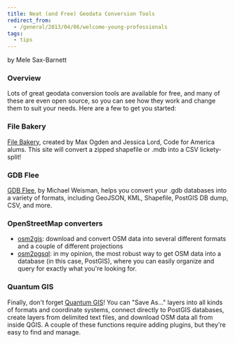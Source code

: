 ```yaml
---
title: Neat (and Free) Geodata Conversion Tools
redirect_from:
  - /general/2013/04/06/welcome-young-professionals
tags:
  - tips
---
```


by Mele Sax-Barnett

### Overview

Lots of great geodata conversion tools are available for free, and many of these are even open source, so you can see how they work and change them to suit your needs. Here are a few to get you started:

### File Bakery

[File Bakery](http://filebakery.com/), created by Max Ogden and Jessica Lord, Code for America alums. This site will convert a zipped shapefile or .mdb into a CSV lickety-split!

### GDB Flee

[GDB Flee](http://gdbflee-mweisman.rhcloud.com/), by Michael Weisman, helps you convert your .gdb databases into a variety of formats, including GeoJSON, KML, Shapefile, PostGIS DB dump, CSV, and more.

### OpenStreetMap converters

* [osm2gis](http://www.osm974.re/osm2gis/): download and convert OSM data into several different formats and a couple of different projections
* [osm2pgsql](http://wiki.openstreetmap.org/wiki/Osm2pgsql): in my opinion, the most robust way to get OSM data into a database (in this case, PostGIS), where you can easily organize and query for exactly what you're looking for.

### Quantum GIS

Finally, don't forget [Quantum GIS](http://www.qgis.org)! You can "Save As..." layers into all kinds of formats and coordinate systems, connect directly to PostGIS databases, create layers from delimited text files, and download OSM data all from inside QGIS. A couple of these functions require adding plugins, but they're easy to find and manage.
